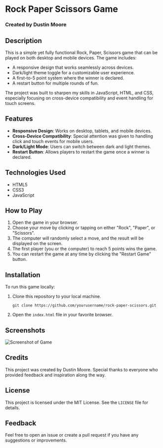 # Rock Paper Scissors Game

### Created by Dustin Moore

## Description
This is a simple yet fully functional Rock, Paper, Scissors game that can be played on both desktop and mobile devices. The game includes:
- A responsive design that works seamlessly across devices.
- Dark/light theme toggle for a customizable user experience.
- A first-to-5 point system where the winner is declared.
- A restart button for multiple rounds of fun.

The project was built to sharpen my skills in JavaScript, HTML, and CSS, especially focusing on cross-device compatibility and event handling for touch screens.

## Features
- **Responsive Design**: Works on desktop, tablets, and mobile devices.
- **Cross-Device Compatibility**: Special attention was given to handling click and touch events for mobile users.
- **Dark/Light Mode**: Users can switch between dark and light themes.
- **Restart Button**: Allows players to restart the game once a winner is declared.

## Technologies Used
- HTML5
- CSS3
- JavaScript

## How to Play
1. Open the game in your browser.
2. Choose your move by clicking or tapping on either "Rock", "Paper", or "Scissors".
3. The computer will randomly select a move, and the result will be displayed on the screen.
4. The first player (you or the computer) to reach 5 points wins the game.
5. You can restart the game at any time by clicking the "Restart Game" button.

## Installation
To run this game locally:
1. Clone this repository to your local machine.
   ```
   git clone https://github.com/yourusername/rock-paper-scissors.git
   ```
2. Open the `index.html` file in your favorite browser.

## Screenshots
![Screenshot of Game](screenshot.png)

## Credits
This project was created by Dustin Moore. Special thanks to everyone who provided feedback and inspiration along the way.

## License
This project is licensed under the MIT License. See the `LICENSE` file for details.

## Feedback
Feel free to open an issue or create a pull request if you have any suggestions or improvements.


